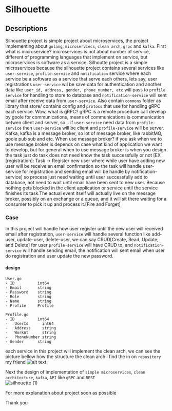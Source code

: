 # Silhouette


## Descriptions
Silhouette project is simple project about microservices, the project implementing  about `golang`, `microserviecs`, `clean arch`, `grpc` and `kafka`. First what is microservice? microservices is not about number of service, different of programming languages that implement  on service, but microservices is software as a service. Silhoutte project is a simple microservices because the silhouette project contains several services like `user-service`, `profile-service` and `notification` service where each service be a software as a service that serve each others, lets say, user registrations `user-service` wil be save data for authentication and another data like `user_id, address, gender, phone_number, etc` will pass to `profile service` for handling to store to database and `notification-service` will sent email after receive data from `user-service`. Also contain `commons` folder as library that store/ contains config  and `protocs` that use for handling gRPC each service. Wow, what is gRPC? gRPC is a remote procedure call develop by goole for communications, means of communications is communication betwen client and server, so... if `user-service` need data from `profile-service` then `user-service` will be client and `profile-service` will be server. Kafka, kafka is a message broker, so lot of message broker, like rabbitMQ, goole pub sub and etc. When use message broker? if you ask when we to use message broker is depends on case what kind of application we want to develop, but for general when to use message broker is when you design the task just do task does not need know the task successfully or not [EX [registration]: Task → Register new user where while user have adding new user will be receive an email confirmation  so the task will handle user-service for registration and sending email will be handle by notification-service] so process just need waiting until user successfully add to database, not need to wait until email have been sent to new user. Because nothing gets blocked in the client application or service until the service finishes its task.The actual event itself will actually live on the message broker, possibly on an exchange or a queue, and it will sit there waiting for a consumer to pick it up and process it.[Fire and Forget]  

### Case
In this project will handle how user register until the new user will received email  after registration, `user-service` will handle several function like add-user, update-user, delete-user, we can say CRUD[Create, Read, Update, and Delete] for user `profile-service` will have CRUD to, and `notification-service` will handle sending email, the notification will sent email when user do registration and user update the new password.

#### design
```
User.go
- ID          int64
- Email       string
- Password    string
- Role        string
- Name        string
- Profile     Profile

Profile.go
- ID          int64 
-	UserId      int64  
-	Address     string
-	WorkAt      string
-	PhoneNumber string
- Gender      string
```

each service in this project will implement the clean arch, we can see the picture bellow how the structure the clean arch
i find the in on `repository` my friend
![alt text](https://raw.githubusercontent.com/bxcodec/go-clean-arch/master/clean-arch.png)

Next the design of implementation of `simple microservices`, `clean acrhitecture`, `kafka`, `API` like `gRPC` and `REST`\
![silhouette (1)](https://user-images.githubusercontent.com/29673571/68541910-09c5d200-03d8-11ea-9c55-eb345347f696.png)



For more explanation about project soon as possible

Thank you
